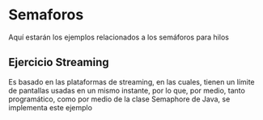 # Semaforos
Aquí estarán los ejemplos relacionados a los semáforos para hilos

## Ejercicio Streaming
Es basado en las plataformas de streaming, en las cuales, tienen un límite de pantallas usadas en un mismo instante, por lo que, por medio, tanto programático, como por medio de la clase Semaphore de Java, se implementa este ejemplo 

